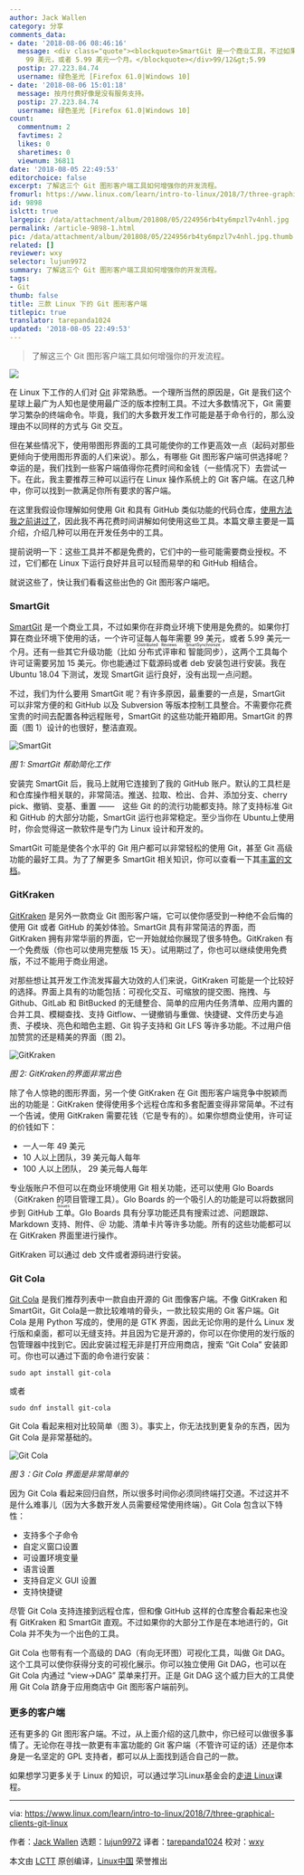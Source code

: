 ```yaml
---
author: Jack Wallen
category: 分享
comments_data:
- date: '2018-08-06 08:46:16'
  message: <div class="quote"><blockquote>SmartGit 是一个商业工具，不过如果你在非商业环境下使用是免费的。如果你打算在商业环境下使用的话，一个许可证每人每年需要
    99 美元，或者 5.99 美元一个月。</blockquote></div>99/12&gt;5.99
  postip: 27.223.84.74
  username: 绿色圣光 [Firefox 61.0|Windows 10]
- date: '2018-08-06 15:01:18'
  message: 按月付费好像是没有服务支持。
  postip: 27.223.84.74
  username: 绿色圣光 [Firefox 61.0|Windows 10]
count:
  commentnum: 2
  favtimes: 2
  likes: 0
  sharetimes: 0
  viewnum: 36811
date: '2018-08-05 22:49:53'
editorchoice: false
excerpt: 了解这三个 Git 图形客户端工具如何增强你的开发流程。
fromurl: https://www.linux.com/learn/intro-to-linux/2018/7/three-graphical-clients-git-linux
id: 9898
islctt: true
largepic: /data/attachment/album/201808/05/224956rb4ty6mpzl7v4nhl.jpg
permalink: /article-9898-1.html
pic: /data/attachment/album/201808/05/224956rb4ty6mpzl7v4nhl.jpg.thumb.jpg
related: []
reviewer: wxy
selector: lujun9972
summary: 了解这三个 Git 图形客户端工具如何增强你的开发流程。
tags:
- Git
thumb: false
title: 三款 Linux 下的 Git 图形客户端
titlepic: true
translator: tarepanda1024
updated: '2018-08-05 22:49:53'
---
```



> 
> 了解这三个 Git 图形客户端工具如何增强你的开发流程。
> 
> 
> 


![](/data/attachment/album/201808/05/224956rb4ty6mpzl7v4nhl.jpg)


在 Linux 下工作的人们对 [Git](https://git-scm.com/) 非常熟悉。一个理所当然的原因是，Git 是我们这个星球上最广为人知也是使用最广泛的版本控制工具。不过大多数情况下，Git 需要学习繁杂的终端命令。毕竟，我们的大多数开发工作可能是基于命令行的，那么没理由不以同样的方式与 Git 交互。


但在某些情况下，使用带图形界面的工具可能使你的工作更高效一点（起码对那些更倾向于使用图形界面的人们来说）。那么，有哪些 Git 图形客户端可供选择呢？幸运的是，我们找到一些客户端值得你花费时间和金钱（一些情况下）去尝试一下。在此，我主要推荐三种可以运行在 Linux 操作系统上的 Git 客户端。在这几种中，你可以找到一款满足你所有要求的客户端。


在这里我假设你理解如何使用 Git 和具有 GitHub 类似功能的代码仓库，[使用方法我之前讲过了](https://www.linux.com/learn/intro-to-linux/2018/7/introduction-using-git)，因此我不再花费时间讲解如何使用这些工具。本篇文章主要是一篇介绍，介绍几种可以用在开发任务中的工具。


提前说明一下：这些工具并不都是免费的，它们中的一些可能需要商业授权。不过，它们都在 Linux 下运行良好并且可以轻而易举的和 GitHub 相结合。


就说这些了，快让我们看看这些出色的 Git 图形客户端吧。


### SmartGit


[SmartGit](https://www.syntevo.com/smartgit/) 是一个商业工具，不过如果你在非商业环境下使用是免费的。如果你打算在商业环境下使用的话，一个许可证每人每年需要 99 美元，或者 5.99 美元一个月。还有一些其它升级功能（比如<ruby> 分布式评审 <rt>  Distributed Reviews </rt></ruby>和<ruby> 智能同步 <rt>  SmartSynchronize </rt></ruby>），这两个工具每个许可证需要另加 15 美元。你也能通过下载源码或者 deb 安装包进行安装。我在 Ubuntu 18.04 下测试，发现 SmartGit 运行良好，没有出现一点问题。


不过，我们为什么要用 SmartGit 呢？有许多原因，最重要的一点是，SmartGit 可以非常方便的和 GitHub 以及 Subversion 等版本控制工具整合。不需要你花费宝贵的时间去配置各种远程账号，SmartGit 的这些功能开箱即用。SmartGit 的界面（图 1）设计的也很好，整洁直观。


![SmartGit](/data/attachment/album/201808/05/224958vsmuxu64eh5eu5se.jpg "SmartGit")


*图 1: SmartGit 帮助简化工作*


安装完 SmartGit 后，我马上就用它连接到了我的 GitHub 账户。默认的工具栏是和仓库操作相关联的，非常简洁。推送、拉取、检出、合并、添加分支、cherry pick、撤销、变基、重置 ——　这些 Git 的的流行功能都支持。除了支持标准 Git 和 GitHub 的大部分功能，SmartGit 运行也非常稳定。至少当你在 Ubuntu上使用时，你会觉得这一款软件是专门为 Linux 设计和开发的。


SmartGit 可能是使各个水平的 Git 用户都可以非常轻松的使用 Git，甚至 Git 高级功能的最好工具。为了了解更多 SmartGit 相关知识，你可以查看一下其[丰富的文档](http://www.syntevo.com/doc/display/SG/Manual)。


### GitKraken


[GitKraken](https://www.gitkraken.com/) 是另外一款商业 Git 图形客户端，它可以使你感受到一种绝不会后悔的使用 Git 或者 GitHub 的美妙体验。SmartGit 具有非常简洁的界面，而 GitKraken 拥有非常华丽的界面，它一开始就给你展现了很多特色。GitKraken 有一个免费版（你也可以使用完整版 15 天）。试用期过了，你也可以继续使用免费版，不过不能用于商业用途。


对那些想让其开发工作流发挥最大功效的人们来说，GitKraken 可能是一个比较好的选择。界面上具有的功能包括：可视化交互、可缩放的提交图、拖拽、与 Github、GitLab 和 BitBucked 的无缝整合、简单的应用内任务清单、应用内置的合并工具、模糊查找、支持 Gitflow、一键撤销与重做、快捷键、文件历史与追责、子模块、亮色和暗色主题、Git 钩子支持和 Git LFS 等许多功能。不过用户倍加赞赏的还是精美的界面（图 2)。


![GitKraken](/data/attachment/album/201808/05/224959yf9819vvh917jcy2.jpg "GitKraken")


*图 2: GitKraken的界面非常出色*


除了令人惊艳的图形界面，另一个使 GitKraken 在 Git 图形客户端竞争中脱颖而出的功能是：GitKraken 使得使用多个远程仓库和多套配置变得非常简单。不过有一个告诫，使用 GitKraken 需要花钱（它是专有的）。如果你想商业使用，许可证的价钱如下：


* 一人一年 49 美元
* 10 人以上团队，39 美元每人每年
* 100 人以上团队， 29 美元每人每年


专业版账户不但可以在商业环境使用 Git 相关功能，还可以使用 Glo Boards（GitKraken 的项目管理工具）。Glo Boards 的一个吸引人的功能是可以将数据同步到 GitHub <ruby> 工单 <rt>  Issues </rt></ruby>。Glo Boards 具有分享功能还具有搜索过滤、问题跟踪、Markdown 支持、附件、＠ 功能、清单卡片等许多功能。所有的这些功能都可以在 GitKraken 界面里进行操作。


GitKraken 可以通过 deb 文件或者源码进行安装。


### Git Cola


[Git Cola](https://git-cola.github.io/) 是我们推荐列表中一款自由开源的 Git 图像客户端。不像 GitKraken 和 SmartGit，Git Cola是一款比较难啃的骨头，一款比较实用的 Git 客户端。Git Cola 是用 Python 写成的，使用的是 GTK 界面，因此无论你用的是什么 Linux 发行版和桌面，都可以无缝支持。并且因为它是开源的，你可以在你使用的发行版的包管理器中找到它。因此安装过程无非是打开应用商店，搜索 “Git Cola” 安装即可。你也可以通过下面的命令进行安装：



```
sudo apt install git-cola

```

或者



```
sudo dnf install git-cola

```

Git Cola 看起来相对比较简单（图 3）。事实上，你无法找到更复杂的东西，因为 Git Cola 是非常基础的。


![Git Cola](/data/attachment/album/201808/05/225000faujge12h0ruy2v8.jpg "Git Cola")


*图 3：Git Cola 界面是非常简单的*


因为 Git Cola 看起来回归自然，所以很多时间你必须同终端打交道。不过这并不是什么难事儿（因为大多数开发人员需要经常使用终端）。Git Cola 包含以下特性：


* 支持多个子命令
* 自定义窗口设置
* 可设置环境变量
* 语言设置
* 支持自定义 GUI 设置
* 支持快捷键


尽管 Git Cola 支持连接到远程仓库，但和像 GitHub 这样的仓库整合看起来也没有 GitKraken 和 SmartGit 直观。不过如果你的大部分工作是在本地进行的，Git Cola 并不失为一个出色的工具。


Git Cola 也带有有一个高级的 DAG（有向无环图）可视化工具，叫做 Git DAG。这个工具可以使你获得分支的可视化展示。你可以独立使用 Git DAG，也可以在 Git Cola 内通过 “view->DAG” 菜单来打开。正是 Git DAG 这个威力巨大的工具使用 Git Cola 跻身于应用商店中 Git 图形客户端前列。


### 更多的客户端


还有更多的 Git 图形客户端。不过，从上面介绍的这几款中，你已经可以做很多事情了。无论你在寻找一款更有丰富功能的 Git 客户端（不管许可证的话）还是你本身是一名坚定的 GPL 支持者，都可以从上面找到适合自己的一款。


如果想学习更多关于 Linux 的知识，可以通过学习Linux基金会的[走进 Linux](https://training.linuxfoundation.org/linux-courses/system-administration-training/introduction-to-linux)课程。




---


via: <https://www.linux.com/learn/intro-to-linux/2018/7/three-graphical-clients-git-linux>


作者：[Jack Wallen](https://www.linux.com/users/jlwallen) 选题：[lujun9972](https://github.com/lujun9972) 译者：[tarepanda1024](https://github.com/tarepanda1024) 校对：[wxy](https://github.com/wxy)


本文由 [LCTT](https://github.com/LCTT/TranslateProject) 原创编译，[Linux中国](https://linux.cn/) 荣誉推出